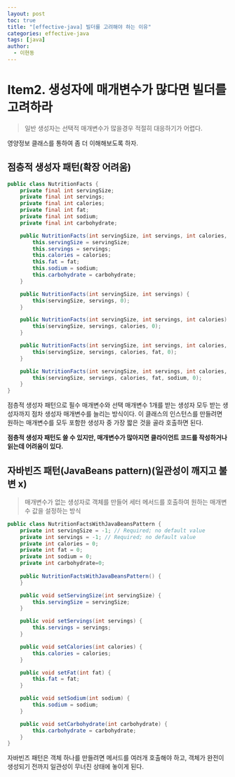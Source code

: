 ```yaml
---
layout: post
toc: true
title: "[effective-java] 빌더를 고려해야 하는 이유"
categories: effective-java
tags: [java]
author:
  - 이현동
---
```


# Item2. 생성자에 매개변수가 많다면 빌더를 고려하라

> 일반 생성자는 선택적 매개변수가 많을경우 적절히 대응하기가 어렵다.


영양정보 클래스를 통하여 좀 더 이해해보도록 하자.

## 점층적 생성자 패턴(확장 어려움)

```java
public class NutritionFacts {
    private final int servingSize;
    private final int servings;
    private final int calories;
    private final int fat;
    private final int sodium;
    private final int carbohydrate;

    public NutritionFacts(int servingSize, int servings, int calories, int fat, int sodium, int carbohydrate) {
        this.servingSize = servingSize;
        this.servings = servings;
        this.calories = calories;
        this.fat = fat;
        this.sodium = sodium;
        this.carbohydrate = carbohydrate;
    }

    public NutritionFacts(int servingSize, int servings) {
        this(servingSize, servings, 0);
    }

    public NutritionFacts(int servingSize, int servings, int calories) {
        this(servingSize, servings, calories, 0);
    }

    public NutritionFacts(int servingSize, int servings, int calories, int fat){
        this(servingSize, servings, calories, fat, 0);
    }

    public NutritionFacts(int servingSize, int servings, int calories, int fat, int sodium){
        this(servingSize, servings, calories, fat, sodium, 0);
    }
}

```

점층적 생성자 패턴으로 필수 매개변수와 선택 매개변수 1개를 받는 생성자 모두 받는 생성자까지 점차 생성자 매개변수를 늘리는 방식이다.
이 클래스의 인스턴스를 만들려면 원하는 매개변수를 모두 포함한 생성자 중 가장 짧은 것을 골라 호출하면 된다.


__점층적 생성자 패턴도 쓸 수 있지만, 매개변수가 많아지면 클라이언트 코드를 작성하거나 읽는데 어려움이 있다.__

## 자바빈즈 패턴(JavaBeans pattern)(일관성이 깨지고 불변 x)
> 매개변수가 없는 생성자로 객체를 만들어 세터 메서드를 호출하여 원하는 매개변수 값을 설정하는 방식

```java
public class NutritionFactsWithJavaBeansPattern {
    private int servingSize = -1; // Required; no default value
    private int servings = -1; // Required; no default value
    private int calories = 0;
    private int fat = 0;
    private int sodium = 0;
    private int carbohydrate=0;
    
    public NutritionFactsWithJavaBeansPattern() {
    }

    public void setServingSize(int servingSize) {
        this.servingSize = servingSize;
    }

    public void setServings(int servings) {
        this.servings = servings;
    }

    public void setCalories(int calories) {
        this.calories = calories;
    }

    public void setFat(int fat) {
        this.fat = fat;
    }

    public void setSodium(int sodium) {
        this.sodium = sodium;
    }

    public void setCarbohydrate(int carbohydrate) {
        this.carbohydrate = carbohydrate;
    }
}
```

자바빈즈 패턴은 객체 하나를 만들려면 메서드를 여러개 호출해야 하고, 객체가 완전이 생성되기 전까지 일관성이 무너진 상태에 놓이게 된다.
